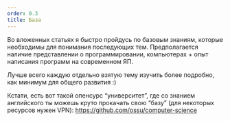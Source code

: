 ```yaml
---
order: 0.3
title: База
---
```


Во вложенных статьях я быстро пройдусь по базовым знаниям, которые необходимы для понимания последующих тем. Предполагается наличие представлении о программировании, компьютерах + опыт написания программ на современном ЯП.

Лучше всего каждую отдельно взятую тему изучить более подробно, как минимум для общего развития :)

Кстати, есть вот такой опенсурс “университет”, где со знанием английского ты можешь круто прокачать свою “базу” (для некоторых ресурсов нужен VPN): <https://github.com/ossu/computer-science>


